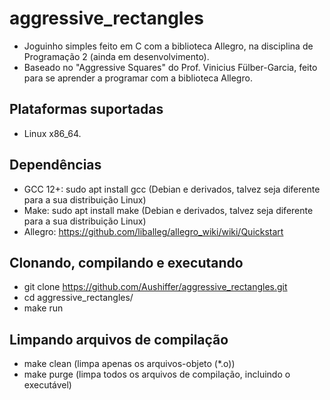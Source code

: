 # aggressive_rectangles
- Joguinho simples feito em C com a biblioteca Allegro, na disciplina de Programação 2 (ainda em desenvolvimento).
- Baseado no "Aggressive Squares" do Prof. Vinicius Fülber-Garcia, feito para se aprender a programar com a biblioteca Allegro.

## Plataformas suportadas
- Linux x86_64.

## Dependências
- GCC 12+: sudo apt install gcc (Debian e derivados, talvez seja diferente para a sua distribuição Linux)
- Make: sudo apt install make (Debian e derivados, talvez seja diferente para a sua distribuição Linux)
- Allegro: https://github.com/liballeg/allegro_wiki/wiki/Quickstart

## Clonando, compilando e executando
- git clone https://github.com/Aushiffer/aggressive_rectangles.git
- cd aggressive_rectangles/
- make run

## Limpando arquivos de compilação
- make clean (limpa apenas os arquivos-objeto (*.o))
- make purge (limpa todos os arquivos de compilação, incluindo o executável)
